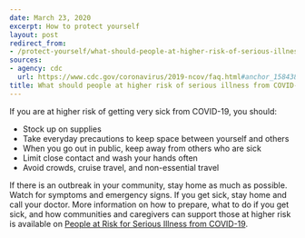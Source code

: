 ```yaml
---
date: March 23, 2020
excerpt: How to protect yourself
layout: post
redirect_from:
- /protect-yourself/what-should-people-at-higher-risk-of-serious-illness-with-covid-19-do/
sources:
- agency: cdc
  url: https://www.cdc.gov/coronavirus/2019-ncov/faq.html#anchor_1584386949645
title: What should people at higher risk of serious illness from COVID-19 do?
---
```


If you are at higher risk of getting very sick from COVID-19, you should:

- Stock up on supplies
- Take everyday precautions to keep space between yourself and others
- When you go out in public, keep away from others who are sick
- Limit close contact and wash your hands often
- Avoid crowds, cruise travel, and non-essential travel

If there is an outbreak in your community, stay home as much as possible. Watch for symptoms and emergency signs. If you get sick, stay home and call your doctor. More information on how to prepare, what to do if you get sick, and how communities and caregivers can support those at higher risk is available on [People at Risk for Serious Illness from COVID-19](https://www.cdc.gov/coronavirus/2019-ncov/need-extra-precautions/people-at-higher-risk.html).